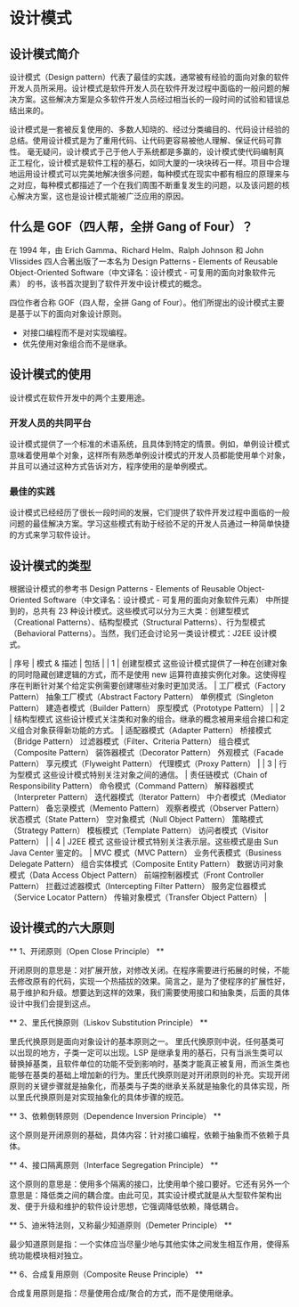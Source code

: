 # 设计模式

## 设计模式简介
设计模式（Design pattern）代表了最佳的实践，通常被有经验的面向对象的软件开发人员所采用。设计模式是软件开发人员在软件开发过程中面临的一般问题的解决方案。这些解决方案是众多软件开发人员经过相当长的一段时间的试验和错误总结出来的。

设计模式是一套被反复使用的、多数人知晓的、经过分类编目的、代码设计经验的总结。使用设计模式是为了重用代码、让代码更容易被他人理解、保证代码可靠性。 毫无疑问，设计模式于己于他人于系统都是多赢的，设计模式使代码编制真正工程化，设计模式是软件工程的基石，如同大厦的一块块砖石一样。项目中合理地运用设计模式可以完美地解决很多问题，每种模式在现实中都有相应的原理来与之对应，每种模式都描述了一个在我们周围不断重复发生的问题，以及该问题的核心解决方案，这也是设计模式能被广泛应用的原因。


## 什么是 GOF（四人帮，全拼 Gang of Four）？
在 1994 年，由 Erich Gamma、Richard Helm、Ralph Johnson 和 John Vlissides 四人合著出版了一本名为  Design Patterns - Elements of Reusable Object-Oriented Software（中文译名：设计模式 - 可复用的面向对象软件元素） 的书，该书首次提到了软件开发中设计模式的概念。

四位作者合称 GOF（四人帮，全拼 Gang of Four）。他们所提出的设计模式主要是基于以下的面向对象设计原则。
- 对接口编程而不是对实现编程。
- 优先使用对象组合而不是继承。

## 设计模式的使用
设计模式在软件开发中的两个主要用途。

### 开发人员的共同平台
设计模式提供了一个标准的术语系统，且具体到特定的情景。例如，单例设计模式意味着使用单个对象，这样所有熟悉单例设计模式的开发人员都能使用单个对象，并且可以通过这种方式告诉对方，程序使用的是单例模式。

### 最佳的实践
设计模式已经经历了很长一段时间的发展，它们提供了软件开发过程中面临的一般问题的最佳解决方案。学习这些模式有助于经验不足的开发人员通过一种简单快捷的方式来学习软件设计。

## 设计模式的类型
根据设计模式的参考书 Design Patterns - Elements of Reusable Object-Oriented Software（中文译名：设计模式 - 可复用的面向对象软件元素） 中所提到的，总共有 23 种设计模式。这些模式可以分为三大类：创建型模式（Creational Patterns）、结构型模式（Structural Patterns）、行为型模式（Behavioral Patterns）。当然，我们还会讨论另一类设计模式：J2EE 设计模式。

| 序号      |    模式 & 描述 | 包括  |
| 1 | 	创建型模式
      这些设计模式提供了一种在创建对象的同时隐藏创建逻辑的方式，而不是使用 new 运算符直接实例化对象。这使得程序在判断针对某个给定实例需要创建哪些对象时更加灵活。 | 工厂模式（Factory Pattern）
                 抽象工厂模式（Abstract Factory Pattern）
                 单例模式（Singleton Pattern）
                 建造者模式（Builder Pattern）
                 原型模式（Prototype Pattern） |
| 2  | 结构型模式
              这些设计模式关注类和对象的组合。继承的概念被用来组合接口和定义组合对象获得新功能的方式。 |  适配器模式（Adapter Pattern）
                                                              桥接模式（Bridge Pattern）
                                                              过滤器模式（Filter、Criteria Pattern）
                                                              组合模式（Composite Pattern）
                                                              装饰器模式（Decorator Pattern）
                                                              外观模式（Facade Pattern）
                                                              享元模式（Flyweight Pattern）
                                                              代理模式（Proxy Pattern）   |
| 3     |   行为型模式
            这些设计模式特别关注对象之间的通信。 |  责任链模式（Chain of Responsibility Pattern）
                                  命令模式（Command Pattern）
                                  解释器模式（Interpreter Pattern）
                                  迭代器模式（Iterator Pattern）
                                  中介者模式（Mediator Pattern）
                                  备忘录模式（Memento Pattern）
                                  观察者模式（Observer Pattern）
                                  状态模式（State Pattern）
                                  空对象模式（Null Object Pattern）
                                  策略模式（Strategy Pattern）
                                  模板模式（Template Pattern）
                                  访问者模式（Visitor Pattern）  |
| 4     |   J2EE 模式
            这些设计模式特别关注表示层。这些模式是由 Sun Java Center 鉴定的。 |  MVC 模式（MVC Pattern）
                                                         业务代表模式（Business Delegate Pattern）
                                                         组合实体模式（Composite Entity Pattern）
                                                         数据访问对象模式（Data Access Object Pattern）
                                                         前端控制器模式（Front Controller Pattern）
                                                         拦截过滤器模式（Intercepting Filter Pattern）
                                                         服务定位器模式（Service Locator Pattern）
                                                         传输对象模式（Transfer Object Pattern）  |


## 设计模式的六大原则
** 1、开闭原则（Open Close Principle） ** 

开闭原则的意思是：对扩展开放，对修改关闭。在程序需要进行拓展的时候，不能去修改原有的代码，实现一个热插拔的效果。简言之，是为了使程序的扩展性好，易于维护和升级。想要达到这样的效果，我们需要使用接口和抽象类，后面的具体设计中我们会提到这点。

** 2、里氏代换原则（Liskov Substitution Principle） ** 

里氏代换原则是面向对象设计的基本原则之一。 里氏代换原则中说，任何基类可以出现的地方，子类一定可以出现。LSP 是继承复用的基石，只有当派生类可以替换掉基类，且软件单位的功能不受到影响时，基类才能真正被复用，而派生类也能够在基类的基础上增加新的行为。里氏代换原则是对开闭原则的补充。实现开闭原则的关键步骤就是抽象化，而基类与子类的继承关系就是抽象化的具体实现，所以里氏代换原则是对实现抽象化的具体步骤的规范。

** 3、依赖倒转原则（Dependence Inversion Principle） ** 

这个原则是开闭原则的基础，具体内容：针对接口编程，依赖于抽象而不依赖于具体。

** 4、接口隔离原则（Interface Segregation Principle） ** 

这个原则的意思是：使用多个隔离的接口，比使用单个接口要好。它还有另外一个意思是：降低类之间的耦合度。由此可见，其实设计模式就是从大型软件架构出发、便于升级和维护的软件设计思想，它强调降低依赖，降低耦合。

** 5、迪米特法则，又称最少知道原则（Demeter Principle） ** 

最少知道原则是指：一个实体应当尽量少地与其他实体之间发生相互作用，使得系统功能模块相对独立。

** 6、合成复用原则（Composite Reuse Principle） ** 

合成复用原则是指：尽量使用合成/聚合的方式，而不是使用继承。


